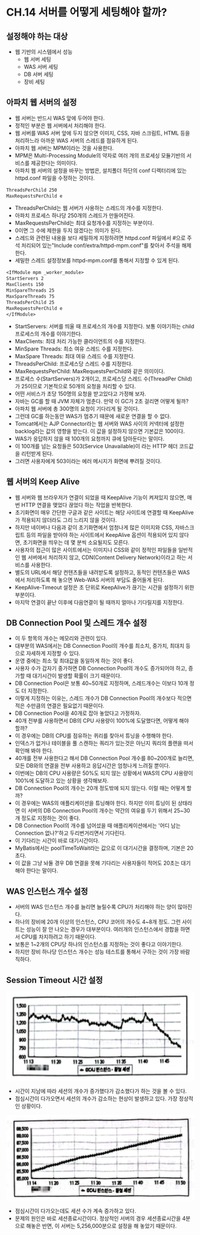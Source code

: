 # CH.14 서버를 어떻게 세팅해야 할까?
## 설정해야 하는 대상
- 웹 기반의 시스템에서 성능
  - 웹 서버 세팅
  - WAS 서버 세팅
  - DB 서버 세팅
  - 장비 세팅
## 아파치 웹 서버의 설정
- 웹 서버는 반드시 WAS 앞에 두어야 한다.
- 정적인 부분은 웹 서버에서 처리해야 한다.
- 웹 서버를 WAS 서버 앞에 두지 않으면 이미지, CSS, 자바 스크림트, HTML 등을 처리하느라 아까운 WAS 서버의 스레드를 점유하게 된다.
- 아파치 웹 서버는 MPM이라는 것을 사용한다.
- MPM은 Multi-Processing Module의 약자로 여러 개의 프로세싱 모듈기반의 서비스를 제공한다는 의미이다.
- 아파치 웹 서버의 설정을 바꾸는 방법은, 설치폴더 하단의 conf 디렉터리에 있는 httpd.conf 파일을 수정하는 것이다.
```text
ThreadsPerChild 250
MaxRequestsPerChild e
```
- ThreadsPerChild는 웹 서버가 사용하는 스레드의 개수를 지정한다.
- 아파치 프로세스 하나당 250개의 스레드가 만들어진다.
- MaxRequestsPerChild는 최대 요청개수를 지정하는 부분이다.
- 0이면 그 수에 제한을 두지 않겠다는 의미가 된다.
- 스레드와 관련된 내용을 보다 세밀하게 지정하려면 httpd.conf 파일에서 #으로 주석 처리되어 있는"Include conf/extra/httpd-mpm.conf"를 찾아서 주석을 해제한다. 
- 세밀한 스레드 설정정보를 httpd-mpm.conf를 통해서 지정할 수 있게 된다.
```text
<IfModule mpm _worker_module>
StartServers 2
MaxClients 150
MinSpareThreads 25
MaxSpareThreads 75
ThreadsPerChild 25
MaxRequestsPerChild e
</IfModule>
```
- StartServers: 서버를 띄울 때 프로세스의 개수를 지정한다. 보통 이야기하는 child 프로세스의 개수를 이야기한다.
- MaxClients: 최대 처리 가능한 클라이언트의 수를 지정한다.
- MinSpare Threads: 최소 여유 스레드 수를 지정한다.
- MaxSpare Threads: 최대 여유 스레드 수를 지정한다.
- ThreadsPerChild: 프로세스당 스레드 수를 지정한다.
- MaxRequestsPerChild: MaxRequestsPerChild와 같은 의미이다.
- 프로세스 수(StartServers)가 2개이고, 프로세스당 스레드 수(ThreadPer Child)가 25이므로 기본적으로 50개의 요청을 처리할 수 있다.
- 어떤 서비스가 초당 150명의 요청을 받고있다고 가정해 보자.
- 자바는 GC를 할 때 JVM 자체가 멈춘다. 만약 이 GC가 2초 걸리면 어떻게 될까?
- 아파치 웹 서버에 총 300명의 요청이 기다리게 될 것이다.
- 그런데 GC를 하는동안 WAS가 멈추기 때문에 새로운 연결을 할 수 없다.
- Tomcat에서는 AJP Connector라는 웹 서버와 WAS 사이의 커넥터에 설정한 backlog라는 값의 영향을 받는다. 이 값을 설정하지 않으면 기본값은 100이다.
- WAS가 응답하지 않을 때 100개의 요청까지 큐에 담아둔다는 말이다.
- 이 100개를 넘는 요청들은 503(Service Unavailable)이 라는 HTTP 헤더 코드값을 리턴받게 된다.
- 그러면 사용자에게 503이라는 에러 메시지가 화면에 뿌려질 것이다.
## 웹 서버의 Keep Alive
- 웹 서버와 웹 브라우저가 연결이 되었을 때 KeepAlive 기능이 켜져있지 않으면, 매번 HTTP 연결을 맺었다 끊었다 하는 작업을 반복한다.
- 초기화면이 매우 간단한 구글과 같은 사이트는 해당 사이트에 연결할 때 KeepAlive가 적용되지 않더라도 그리 느리지 않을 것이다.
- 하지만 네이버나 다음과 같이 초기화면에서 엄청나게 많은 이미지와 CSS, 자바스크립트 등의 파일을 받아야 하는 사이트에서 KeepAlive 옵션이 적용되어 있지 않다면, 초기화면을 띄우는 데 몇 분씩 소요될지도 모른다.
- 사용자의 접근이 많은 사이트에서는 이미지나 CSS와 같이 정적인 파일들을 일반적인 웹 서버에서 처리하지 않고, CDN(Content Delivery Network)이라고 하는 서비스를 사용한다.
- 별도의 URL에서 해당 컨텐츠들을 내려받도록 설정하고, 동적인 컨텐츠들은 WAS에서 처리하도록 해 놓으면 Web-WAS 서버의 부담도 줄어들게 된다.
- KeepAlive-Timeout 설정은 초 단위로 KeepAlive가 끊기는 시간을 설정하기 위한 부분이다.
- 마지막 연결이 끝난 이후에 다음연결이 될 때까지 얼마나 기다릴지를 지정한다.
## DB Connection Pool 및 스레드 개수 설정
- 이 두 항목의 개수는 메모리와 관련이 있다.
- 대부분의 WAS에서는 DB Connection Pool의 개수를 최소치, 중가치, 최대치 등으로 자세하게 지정할 수 있다.
- 운영 중에는 최소 및 최대값을 동일하게 하는 것이 좋다.
- 사용자 수가 갑자기 중가하면 DB Connection Pool의 개수도 증가되어야 하고, 증가할 때 대기시간이 발생할 확률이 크기 때문이다.
- DB Connection Pool은 보통 40~50개로 지정하며, 스레드개수는 이보다 10개 정도 더 지정한다.
- 이렇게 지정하는 이유는, 스레드 개수가 DB Connection Pool의 개수보다 적으면 적은 수만큼의 연결은 필요없기 때문이다.
- DB Connection Pool을 40개로 잡아 놓았다고 가정하자.
- 40개 전부를 사용하면서 DB의 CPU 사용량이 100%에 도달했다면, 어떻게 해야 할까?
- 이 경우에는 DB의 CPU를 점유하는 퀴리를 찾아서 튜닝을 수행해야 한다.
- 인덱스가 없거나 테이블을 풀 스캔하는 쿼리가 있는것은 아닌지 쿼리의 플랜을 떠서 확인해 봐야 한다.
- 40개를 전부 사용한다고 해서 DB Connection Pool 개수를 80~200개로 늘리면, 모든 DB와의 연결을 전부 사용하고 응답시간은 엄청나게 느려질 뿐이다. 
- 이번에는 DB의 CPU 사용량은 50%도 되지 않는 상황에서 WAS의 CPU 사용량이 100%에 도달하고 있는 상황을 생각해보자.
- DB Connection Pool의 개수는 20개 정도밖에 되지 않는다. 이럴 때는 어떻게 할까?
- 이 경우에는 WAS의 애플리케이션을 튜닝해야 한다. 하지만 이미 튜닝이 된 상태라면 이 서버의 DB Connection Pool의 개수는 약간의 여유를 두기 위해서 25~30개 정도로 지정하는 것이 좋다.
- DB Connection Pool의 개수를 넘어섰을 때 애플리케이션에서는 '어디 남는 Connection 없나?'하고 두리번거리면서 기다린다.
- 이 기다리는 시간이 바로 대기시간이다.
- MyBatis에서는 poolTimeToWait라는 값으로 이 대기시간을 결정하며, 기본은 20초다.
- 이 값을 그냥 놔둘 경우 DB 연결을 못해 기다리는 사용자들이 적어도 20초는 대기해야 한다는 말이다.
## WAS 인스턴스 개수 설정
- 서버의 WAS 인스턴스 개수를 늘리면 늘릴수록 CPU가 처리해야 하는 양이 많아진다.
- 하나의 장비에 20개 이상의 인스턴스, CPU 코어의 개수도 4~8개 정도. 그런 사이트는 성능이 잘 안 나오는 경우가 대부분이다. 여러개의 인스턴스에서 경합을 하면서 CPU를 차지하려고 하기 때문이다.
- 보통은 1~2개의 CPU당 하나의 인스턴스를 지정하는 것이 좋다고 이야기한다.
- 하지만 장비 하나당 인스턴스 개수는 성능 테스트를 통해서 구하는 것이 가장 바람직하다.
## Session Timeout 시간 설정
![java-performance-tuning-ch14-1.png](../image/java-performance-tuning-ch14-1.png)
- 시간이 지남에 따라 세션의 개수가 증가했다가 감소했다가 하는 것을 볼 수 있다.
- 점심시간이 다가오면서 세션의 개수가 감소하는 현상이 발생하고 있다. 가장 정상적인 상황이다.

![java-performance-turning-ch14-2.png](../image/java-performance-turning-ch14-2.png)
- 점심시간이 다가오는데도 세션 수가 계속 증가하고 있다.
- 문제의 원인은 바로 세션종료시간이다. 정상적인 서버의 경우 세션종료시간을 4분으로 해놓은 반면, 이 서버는 5,256,000분으로 설정을 해 놓았기 때문이다.